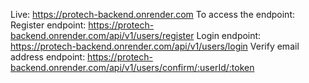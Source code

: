Live: https://protech-backend.onrender.com
To access the endpoint:
Register endpoint: https://protech-backend.onrender.com/api/v1/users/register
Login endpoint: https://protech-backend.onrender.com/api/v1/users/login
Verify email address endpoint: https://protech-backend.onrender.com/api/v1/users/confirm/:userId/:token
